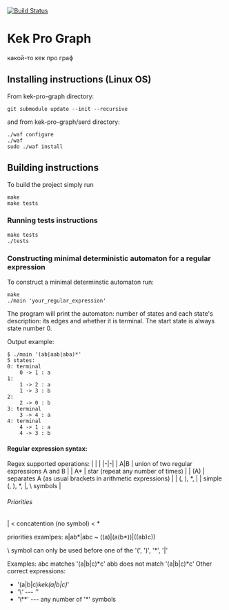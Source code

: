 [![Build Status](https://travis-ci.com/rediska0123/kek-pro-graph.svg?branch=master)](https://travis-ci.org/rediska0123/kek-pro-graph)

# Kek Pro Graph
какой-то кек про граф

## Installing instructions (Linux OS)

From kek-pro-graph directory:
```
git submodule update --init --recursive
```
and from kek-pro-graph/serd directory:
```
./waf configure
./waf
sudo ./waf install
```

## Building instructions

To build the project simply run
```
make
make tests
```

### Running tests instructions

```
make tests
./tests
```

### Constructing minimal deterministic automaton for a regular expression

To construct a minimal determinstic automaton run:
```
make
./main 'your_regular_expression'
```
The program will print the automaton: number of states and each state's description: its edges and whether it is terminal.
The start state is always state number 0.

Output example:
```
$ ./main '(ab|aab|aba)*'
5 states: 
0: terminal
	0 -> 1 : a
1: 
	1 -> 2 : a
	1 -> 3 : b
2: 
	2 -> 0 : b
3: terminal
	3 -> 4 : a
4: terminal
	4 -> 1 : a
	4 -> 3 : b
```

#### Regular expression syntax:

Regex supported operations:
| | |
|-|-|
| A|B                   | union of two regular expressions A and B                  |
| A*                    | star (repeat any number of times)                         |
| (A)                   | separates A (as usual brackets in arithmetic expressions) |
| \(, \), \*, \|        | simple (, ), *, |, \ symbols                              |

###### Priorities
| < concatention (no symbol) < *

  priorities examlpes:  a|ab*|abc ~ ((a)|(a(b*))|((ab)c))

\ symbol can only be used before one of the '(', ')', '*', '|'

Examples:  abc matches        '(a|b|c)*c'
           abb does not match '(a|b|c)*c'
Other correct expressions:

 * '(a|b|c)*kek(a|b|c)*'
 * '\\*' --- '*'
 * '\\**' --- any number of '*' symbols
